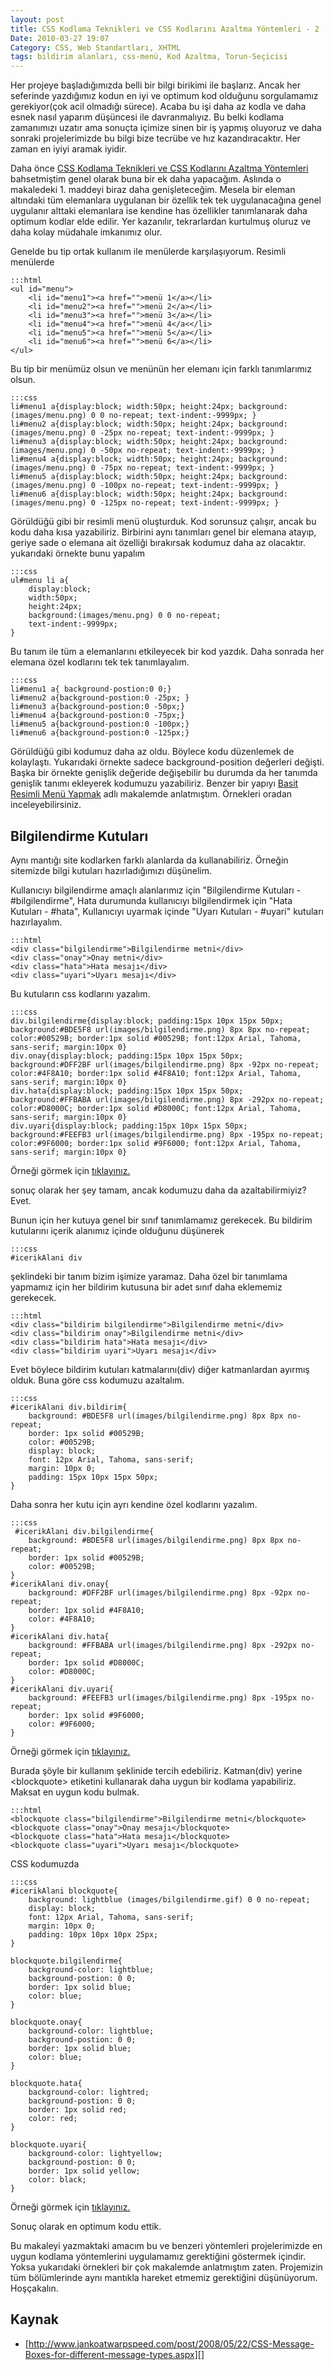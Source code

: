 ```yaml
---
layout: post
title: CSS Kodlama Teknikleri ve CSS Kodlarını Azaltma Yöntemleri - 2
Date: 2010-03-27 19:07
Category: CSS, Web Standartları, XHTML
tags: bildirim alanları, css-menü, Kod Azaltma, Torun-Seçicisi
---
```


Her projeye başladığımızda belli bir bilgi birikimi ile başlarız. Ancak
her seferinde yazdığımız kodun en iyi ve optimum kod olduğunu
sorgulamamız gerekiyor(çok acil olmadığı sürece). Acaba bu işi daha az
kodla ve daha esnek nasıl yaparım düşüncesi ile davranmalıyız. Bu belki
kodlama zamanımızı uzatır ama sonuçta içimize sinen bir iş yapmış
oluyoruz ve daha sonraki projelerimizde bu bilgi bize tecrübe ve hız
kazandıracaktır. Her zaman en iyiyi aramak iyidir.

Daha önce [CSS Kodlama Teknikleri ve CSS Kodlarını Azaltma Yöntemleri][]
bahsetmiştim genel olarak buna bir ek daha yapacağım. Aslında o
makaledeki 1. maddeyi biraz daha genişleteceğim. Mesela bir eleman
altındaki tüm elemanlara uygulanan bir özellik tek tek uygulanacağına
genel uygulanır alttaki elemanlara ise kendine has özellikler
tanımlanarak daha optimum kodlar elde edilir. Yer kazanılır,
tekrarlardan kurtulmuş oluruz ve daha kolay müdahale imkanımız
olur.

Genelde bu tip ortak kullanım ile menülerde karşılaşıyorum. Resimli
menülerde

	:::html
	<ul id="menu">
	    <li id="menu1"><a href="">menü 1</a></li>
	    <li id="menu2"><a href="">menü 2</a></li>
	    <li id="menu3"><a href="">menü 3</a></li>
	    <li id="menu4"><a href="">menü 4</a<</li>
	    <li id="menu5"><a href="">menü 5</a></li>
	    <li id="menu6"><a href="">menü 6</a></li>
	</ul>

Bu tip bir menümüz olsun ve menünün her elemanı için farklı tanımlarımız
olsun.

	:::css
	li#menu1 a{display:block; width:50px; height:24px; background:(images/menu.png) 0 0 no-repeat; text-indent:-9999px; }
	li#menu2 a{display:block; width:50px; height:24px; background:(images/menu.png) 0 -25px no-repeat; text-indent:-9999px; }
	li#menu3 a{display:block; width:50px; height:24px; background:(images/menu.png) 0 -50px no-repeat; text-indent:-9999px; }
	li#menu4 a{display:block; width:50px; height:24px; background:(images/menu.png) 0 -75px no-repeat; text-indent:-9999px; }
	li#menu5 a{display:block; width:50px; height:24px; background:(images/menu.png) 0 -100px no-repeat; text-indent:-9999px; }
	li#menu6 a{display:block; width:50px; height:24px; background:(images/menu.png) 0 -125px no-repeat; text-indent:-9999px; }

Görüldüğü gibi bir resimli menü oluşturduk. Kod sorunsuz çalışır, ancak
bu kodu daha kısa yazabiliriz. Birbirini aynı tanımları genel bir
elemana atayıp, geriye sade o elemana ait özelliği bırakırsak kodumuz
daha az olacaktır. yukarıdaki örnekte bunu yapalım

	:::css
	ul#menu li a{
		display:block;
		width:50px;
		height:24px;
		background:(images/menu.png) 0 0 no-repeat;
		text-indent:-9999px;
	}

Bu tanım ile tüm a elemanlarını etkileyecek bir kod yazdık. Daha sonrada
her elemana özel kodlarını tek tek tanımlayalım.

	:::css
	li#menu1 a{ background-postion:0 0;}
    li#menu2 a{background-postion:0 -25px; }
    li#menu3 a{background-postion:0 -50px;}
    li#menu4 a{background-postion:0 -75px;}
    li#menu5 a{background-postion:0 -100px;}
    li#menu6 a{background-postion:0 -125px;}

Görüldüğü gibi kodumuz daha az oldu. Böylece kodu düzenlemek de
kolaylaştı. Yukarıdaki örnekte sadece background-position değerleri
değişti. Başka bir örnekte genişlik değeride değişebilir bu durumda da
her tanımda genişlik tanımı ekleyerek kodumuzu yazabiliriz. Benzer bir
yapıyı [Basit Resimli Menü Yapmak][] adlı makalemde anlatmıştım.
Örnekleri oradan inceleyebilirsiniz.

## Bilgilendirme Kutuları

Aynı mantığı site kodlarken farklı alanlarda da kullanabiliriz. Örneğin
sitemizde bilgi kutuları hazırladığımızı düşünelim.

Kullanıcıyı bilgilendirme amaçlı alanlarımız için "Bilgilendirme
Kutuları - #bilgilendirme", Hata durumunda kullanıcıyı bilgilendirmek
için "Hata Kutuları - #hata", Kullanıcıyı uyarmak içinde "Uyarı
Kutuları - #uyari" kutuları hazırlayalım.

	:::html
	<div class="bilgilendirme">Bilgilendirme metni</div>
	<div class="onay">Onay metni</div>
	<div class="hata">Hata mesajı</div>
	<div class="uyari">Uyarı mesajı</div>

Bu kutuların css kodlarını yazalım.

	:::css
	div.bilgilendirme{display:block; padding:15px 10px 15px 50px; background:#BDE5F8 url(images/bilgilendirme.png) 8px 8px no-repeat; color:#00529B; border:1px solid #00529B; font:12px Arial, Tahoma, sans-serif; margin:10px 0}
	div.onay{display:block; padding:15px 10px 15px 50px; background:#DFF2BF url(images/bilgilendirme.png) 8px -92px no-repeat; color:#4F8A10; border:1px solid #4F8A10; font:12px Arial, Tahoma, sans-serif; margin:10px 0}
	div.hata{display:block; padding:15px 10px 15px 50px; background:#FFBABA url(images/bilgilendirme.png) 8px -292px no-repeat; color:#D8000C; border:1px solid #D8000C; font:12px Arial, Tahoma, sans-serif; margin:10px 0}
	div.uyari{display:block; padding:15px 10px 15px 50px; background:#FEEFB3 url(images/bilgilendirme.png) 8px -195px no-repeat; color:#9F6000; border:1px solid #9F6000; font:12px Arial, Tahoma, sans-serif; margin:10px 0}

Örneği görmek için [tıklayınız.][]

sonuç olarak her şey tamam, ancak kodumuzu daha da azaltabilirmiyiz?
Evet.

Bunun için her kutuya genel bir sınıf tanımlamamız gerekecek. Bu
bildirim kutularını içerik alanımız içinde olduğunu düşünerek

	:::css
	#icerikAlani div

şeklindeki bir tanım bizim işimize yaramaz. Daha özel bir tanımlama
yapmamız için her bildirim kutusuna bir adet sınıf daha eklememiz
gerekecek.

	:::html
	<div class="bildirim bilgilendirme">Bilgilendirme metni</div>
	<div class="bildirim onay">Bilgilendirme metni</div>
	<div class="bildirim hata">Hata mesajı</div>
	<div class="bildirim uyari">Uyarı mesajı</div>


Evet böylece bildirim kutuları katmalarını(div) diğer katmanlardan
ayırmış olduk. Buna göre css kodumuzu azaltalım.

	:::css
	#icerikAlani div.bildirim{
		background: #BDE5F8 url(images/bilgilendirme.png) 8px 8px no-repeat;
		border: 1px solid #00529B;
		color: #00529B;
		display: block;
		font: 12px Arial, Tahoma, sans-serif;
		margin: 10px 0;
		padding: 15px 10px 15px 50px;
	}

Daha sonra her kutu için ayrı kendine özel kodlarını yazalım.

	:::css
	 #icerikAlani div.bilgilendirme{
		background: #BDE5F8 url(images/bilgilendirme.png) 8px 8px no-repeat;
		border: 1px solid #00529B;
		color: #00529B;
	}
	#icerikAlani div.onay{
		background: #DFF2BF url(images/bilgilendirme.png) 8px -92px no-repeat;
		border: 1px solid #4F8A10;
		color: #4F8A10;
	}
	#icerikAlani div.hata{
		background: #FFBABA url(images/bilgilendirme.png) 8px -292px no-repeat;
		border: 1px solid #D8000C;
		color: #D8000C;
	}
	#icerikAlani div.uyari{
		background: #FEEFB3 url(images/bilgilendirme.png) 8px -195px no-repeat;
		border: 1px solid #9F6000;
		color: #9F6000;
	}

Örneği görmek için [tıklayınız.][1]

Burada şöyle bir kullanım şeklinide tercih edebiliriz. Katman(div)
yerine <blockquote\> etiketini kullanarak daha uygun bir kodlama
yapabiliriz. Maksat en uygun kodu bulmak.

	:::html
	<blockquote class="bilgilendirme">Bilgilendirme metni</blockquote>
	<blockquote class="onay">Onay mesajı</blockquote>
	<blockquote class="hata">Hata mesajı</blockquote>
	<blockquote class="uyari">Uyarı mesajı</blockquote>

CSS kodumuzda

	:::css
	#icerikAlani blockquote{
		background: lightblue (images/bilgilendirme.gif) 0 0 no-repeat;
		display: block;
		font: 12px Arial, Tahoma, sans-serif;
		margin: 10px 0;
		padding: 10px 10px 10px 25px;
	}

	blockquote.bilgilendirme{
		background-color: lightblue;
		background-postion: 0 0;
		border: 1px solid blue;
		color: blue;
	}

	blockquote.onay{
		background-color: lightblue;
		background-postion: 0 0;
		border: 1px solid blue;
		color: blue;
	}

	blockquote.hata{
		background-color: lightred;
		background-postion: 0 0;
		border: 1px solid red;
		color: red;
	}

	blockquote.uyari{
		background-color: lightyellow;
		background-postion: 0 0;
		border: 1px solid yellow;
		color: black;
	}

Örneği görmek için [tıklayınız.][2]

Sonuç olarak en optimum kodu ettik.

Bu makaleyi yazmaktaki amacım bu ve benzeri yöntemleri projelerimizde en
uygun kodlama yöntemlerini uygulamamız gerektiğini göstermek içindir.
Yoksa yukarıdaki örnekleri bir çok makalemde anlatmıştım zaten.
Projemizin tüm bölümlerinde aynı mantıkla hareket etmemiz gerektiğini
düşünüyorum. Hoşçakalın.

## Kaynak

-   [http://www.jankoatwarpspeed.com/post/2008/05/22/CSS-Message-Boxes-for-different-message-types.aspx][]

  [CSS Kodlama Teknikleri ve CSS Kodlarını Azaltma Yöntemleri]: http://www.fatihhayrioglu.com/css-kodlarini-temizlemeazaltma/
    "CSS Kodlama Teknikleri ve CSS Kodlarını Azaltma   Yöntemleri"
  [Basit Resimli Menü Yapmak]: http://www.fatihhayrioglu.com/basit-resimli-menu-yapmak/
    "Basit Resimli Menü Yapmak"
  [tıklayınız.]: /dokumanlar/kodazaltma2/bilgilendirme_1.html
  [1]: /dokumanlar/kodazaltma2/bilgilendirme_2.html
  [2]: /dokumanlar/kodazaltma2/bilgilendirme_3.html
  [http://www.jankoatwarpspeed.com/post/2008/05/22/CSS-Message-Boxes-for-different-message-types.aspx]: http://www.jankoatwarpspeed.com/post/2008/05/22/CSS-Message-Boxes-for-different-message-types.aspx
    "http://www.jankoatwarpspeed.com/post/2008/05/22/CSS-Message-Boxes-for-different-message-types.aspx"
